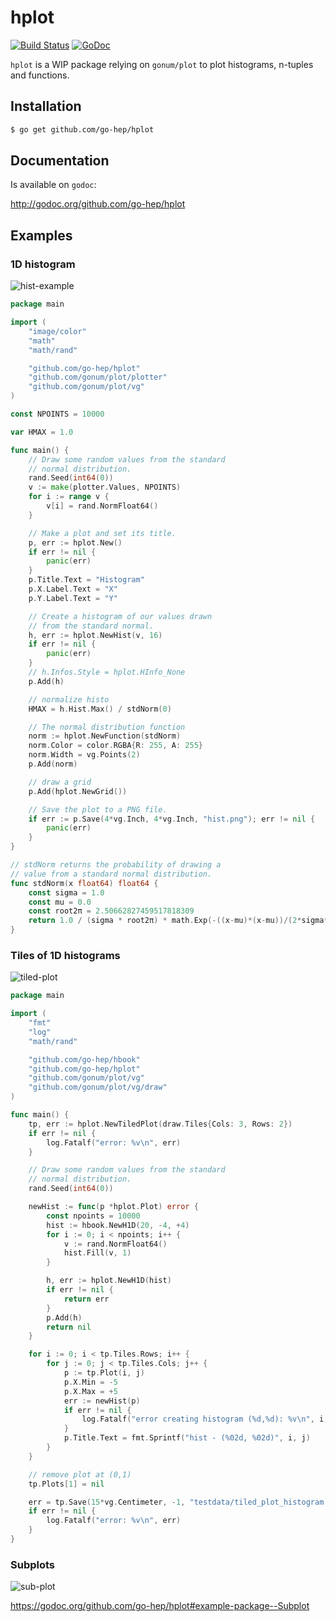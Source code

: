 hplot
====

[![Build Status](https://drone.io/github.com/go-hep/hplot/status.png)](https://drone.io/github.com/go-hep/hplot/latest) [![GoDoc](https://godoc.org/github.com/go-hep/hplot?status.svg)](https://godoc.org/github.com/go-hep/hplot)

`hplot` is a WIP package relying on `gonum/plot` to plot histograms,
n-tuples and functions.

## Installation

```sh
$ go get github.com/go-hep/hplot
```

## Documentation

Is available on ``godoc``:

http://godoc.org/github.com/go-hep/hplot


## Examples

### 1D histogram

![hist-example](https://github.com/go-hep/hplot/raw/master/testdata/h1d_plot_golden.png)

```go
package main

import (
	"image/color"
	"math"
	"math/rand"

	"github.com/go-hep/hplot"
	"github.com/gonum/plot/plotter"
	"github.com/gonum/plot/vg"
)

const NPOINTS = 10000

var HMAX = 1.0

func main() {
	// Draw some random values from the standard
	// normal distribution.
	rand.Seed(int64(0))
	v := make(plotter.Values, NPOINTS)
	for i := range v {
		v[i] = rand.NormFloat64()
	}

	// Make a plot and set its title.
	p, err := hplot.New()
	if err != nil {
		panic(err)
	}
	p.Title.Text = "Histogram"
	p.X.Label.Text = "X"
	p.Y.Label.Text = "Y"

	// Create a histogram of our values drawn
	// from the standard normal.
	h, err := hplot.NewHist(v, 16)
	if err != nil {
		panic(err)
	}
	// h.Infos.Style = hplot.HInfo_None
	p.Add(h)

	// normalize histo
	HMAX = h.Hist.Max() / stdNorm(0)

	// The normal distribution function
	norm := hplot.NewFunction(stdNorm)
	norm.Color = color.RGBA{R: 255, A: 255}
	norm.Width = vg.Points(2)
	p.Add(norm)

	// draw a grid
	p.Add(hplot.NewGrid())

	// Save the plot to a PNG file.
	if err := p.Save(4*vg.Inch, 4*vg.Inch, "hist.png"); err != nil {
		panic(err)
	}
}

// stdNorm returns the probability of drawing a
// value from a standard normal distribution.
func stdNorm(x float64) float64 {
	const sigma = 1.0
	const mu = 0.0
	const root2π = 2.50662827459517818309
	return 1.0 / (sigma * root2π) * math.Exp(-((x-mu)*(x-mu))/(2*sigma*sigma)) * HMAX
}
```

### Tiles of 1D histograms

![tiled-plot](https://github.com/go-hep/hplot/raw/master/testdata/tiled_plot_histogram_golden.png)

```go
package main

import (
	"fmt"
	"log"
	"math/rand"

	"github.com/go-hep/hbook"
	"github.com/go-hep/hplot"
	"github.com/gonum/plot/vg"
	"github.com/gonum/plot/vg/draw"
)

func main() {
	tp, err := hplot.NewTiledPlot(draw.Tiles{Cols: 3, Rows: 2})
	if err != nil {
		log.Fatalf("error: %v\n", err)
	}

	// Draw some random values from the standard
	// normal distribution.
	rand.Seed(int64(0))

	newHist := func(p *hplot.Plot) error {
		const npoints = 10000
		hist := hbook.NewH1D(20, -4, +4)
		for i := 0; i < npoints; i++ {
			v := rand.NormFloat64()
			hist.Fill(v, 1)
		}

		h, err := hplot.NewH1D(hist)
		if err != nil {
			return err
		}
		p.Add(h)
		return nil
	}

	for i := 0; i < tp.Tiles.Rows; i++ {
		for j := 0; j < tp.Tiles.Cols; j++ {
			p := tp.Plot(i, j)
			p.X.Min = -5
			p.X.Max = +5
			err := newHist(p)
			if err != nil {
				log.Fatalf("error creating histogram (%d,%d): %v\n", i, j, err)
			}
			p.Title.Text = fmt.Sprintf("hist - (%02d, %02d)", i, j)
		}
	}

	// remove plot at (0,1)
	tp.Plots[1] = nil

	err = tp.Save(15*vg.Centimeter, -1, "testdata/tiled_plot_histogram.png")
	if err != nil {
		log.Fatalf("error: %v\n", err)
	}
}
```

### Subplots

![sub-plot](https://github.com/go-hep/hplot/raw/master/testdata/sub_plot_golden.png)

https://godoc.org/github.com/go-hep/hplot#example-package--Subplot
